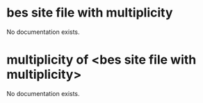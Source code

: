 # bes site file with multiplicity

No documentation exists.

# multiplicity of &lt;bes site file with multiplicity&gt;

No documentation exists.
